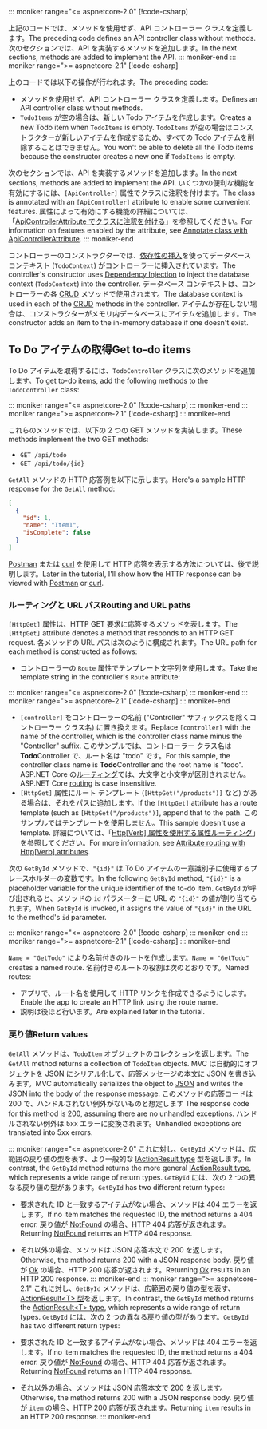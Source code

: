 ::: moniker range="<= aspnetcore-2.0"
[!code-csharp[](../../tutorials/first-web-api/samples/2.0/TodoApi/Controllers/TodoController2.cs?name=snippet_todo1)]

<span data-ttu-id="73e9c-101">上記のコードでは、メソッドを使用せず、API コントローラー クラスを定義します。</span><span class="sxs-lookup"><span data-stu-id="73e9c-101">The preceding code defines an API controller class without methods.</span></span> <span data-ttu-id="73e9c-102">次のセクションでは、API を実装するメソッドを追加します。</span><span class="sxs-lookup"><span data-stu-id="73e9c-102">In the next sections, methods are added to implement the API.</span></span>
::: moniker-end
::: moniker range=">= aspnetcore-2.1"
[!code-csharp[](../../tutorials/first-web-api/samples/2.1/TodoApi/Controllers/TodoController2.cs?name=snippet_todo1)]

<span data-ttu-id="73e9c-103">上のコードでは以下の操作が行われます。</span><span class="sxs-lookup"><span data-stu-id="73e9c-103">The preceding code:</span></span>

* <span data-ttu-id="73e9c-104">メソッドを使用せず、API コントローラー クラスを定義します。</span><span class="sxs-lookup"><span data-stu-id="73e9c-104">Defines an API controller class without methods.</span></span>
* <span data-ttu-id="73e9c-105">`TodoItems` が空の場合は、新しい Todo アイテムを作成します。</span><span class="sxs-lookup"><span data-stu-id="73e9c-105">Creates a new Todo item when `TodoItems` is empty.</span></span> <span data-ttu-id="73e9c-106">`TodoItems` が空の場合はコンストラクターが新しいアイテムを作成するため、すべての Todo アイテムを削除することはできません。</span><span class="sxs-lookup"><span data-stu-id="73e9c-106">You won't be able to delete all the Todo items because the constructor creates a new one if `TodoItems` is empty.</span></span>

<span data-ttu-id="73e9c-107">次のセクションでは、API を実装するメソッドを追加します。</span><span class="sxs-lookup"><span data-stu-id="73e9c-107">In the next sections, methods are added to implement the API.</span></span> <span data-ttu-id="73e9c-108">いくつかの便利な機能を有効にするには、`[ApiController]` 属性でクラスに注釈を付けます。</span><span class="sxs-lookup"><span data-stu-id="73e9c-108">The class is annotated with an `[ApiController]` attribute to enable some convenient features.</span></span> <span data-ttu-id="73e9c-109">属性によって有効にする機能の詳細については、「[ApiControllerAttribute でクラスに注釈を付ける](xref:web-api/index#annotate-class-with-apicontrollerattribute)」を参照してください。</span><span class="sxs-lookup"><span data-stu-id="73e9c-109">For information on features enabled by the attribute, see [Annotate class with ApiControllerAttribute](xref:web-api/index#annotate-class-with-apicontrollerattribute).</span></span>
::: moniker-end

<span data-ttu-id="73e9c-110">コントローラーのコンストラクターでは、[依存性の挿入](xref:fundamentals/dependency-injection)を使ってデータベース コンテキスト (`TodoContext`) がコントローラーに挿入されています。</span><span class="sxs-lookup"><span data-stu-id="73e9c-110">The controller's constructor uses [Dependency Injection](xref:fundamentals/dependency-injection) to inject the database context (`TodoContext`) into the controller.</span></span> <span data-ttu-id="73e9c-111">データベース コンテキストは、コントローラーの各 [CRUD](https://wikipedia.org/wiki/Create,_read,_update_and_delete) メソッドで使用されます。</span><span class="sxs-lookup"><span data-stu-id="73e9c-111">The database context is used in each of the [CRUD](https://wikipedia.org/wiki/Create,_read,_update_and_delete) methods in the controller.</span></span> <span data-ttu-id="73e9c-112">アイテムが存在しない場合は、コンストラクターがメモリ内データベースにアイテムを追加します。</span><span class="sxs-lookup"><span data-stu-id="73e9c-112">The constructor adds an item to the in-memory database if one doesn't exist.</span></span>

## <a name="get-to-do-items"></a><span data-ttu-id="73e9c-113">To Do アイテムの取得</span><span class="sxs-lookup"><span data-stu-id="73e9c-113">Get to-do items</span></span>

<span data-ttu-id="73e9c-114">To Do アイテムを取得するには、`TodoController` クラスに次のメソッドを追加します。</span><span class="sxs-lookup"><span data-stu-id="73e9c-114">To get to-do items, add the following methods to the `TodoController` class:</span></span>

::: moniker range="<= aspnetcore-2.0"
[!code-csharp[](../../tutorials/first-web-api/samples/2.0/TodoApi/Controllers/TodoController.cs?name=snippet_GetAll)]
::: moniker-end
::: moniker range=">= aspnetcore-2.1"
[!code-csharp[](../../tutorials/first-web-api/samples/2.1/TodoApi/Controllers/TodoController.cs?name=snippet_GetAll)]
::: moniker-end

<span data-ttu-id="73e9c-115">これらのメソッドでは、以下の 2 つの GET メソッドを実装します。</span><span class="sxs-lookup"><span data-stu-id="73e9c-115">These methods implement the two GET methods:</span></span>

* `GET /api/todo`
* `GET /api/todo/{id}`

<span data-ttu-id="73e9c-116">`GetAll` メソッドの HTTP 応答例を以下に示します。</span><span class="sxs-lookup"><span data-stu-id="73e9c-116">Here's a sample HTTP response for the `GetAll` method:</span></span>

```json
[
  {
    "id": 1,
    "name": "Item1",
    "isComplete": false
  }
]
```

<span data-ttu-id="73e9c-117">[Postman](https://www.getpostman.com/) または [curl](https://curl.haxx.se/docs/manpage.html) を使用して HTTP 応答を表示する方法については、後で説明します。</span><span class="sxs-lookup"><span data-stu-id="73e9c-117">Later in the tutorial, I'll show how the HTTP response can be viewed with [Postman](https://www.getpostman.com/) or [curl](https://curl.haxx.se/docs/manpage.html).</span></span>

### <a name="routing-and-url-paths"></a><span data-ttu-id="73e9c-118">ルーティングと URL パス</span><span class="sxs-lookup"><span data-stu-id="73e9c-118">Routing and URL paths</span></span>

<span data-ttu-id="73e9c-119">`[HttpGet]` 属性は、HTTP GET 要求に応答するメソッドを表します。</span><span class="sxs-lookup"><span data-stu-id="73e9c-119">The `[HttpGet]` attribute denotes a method that responds to an HTTP GET request.</span></span> <span data-ttu-id="73e9c-120">各メソッドの URL パスは次のように構成されます。</span><span class="sxs-lookup"><span data-stu-id="73e9c-120">The URL path for each method is constructed as follows:</span></span>

* <span data-ttu-id="73e9c-121">コントローラーの `Route` 属性でテンプレート文字列を使用します。</span><span class="sxs-lookup"><span data-stu-id="73e9c-121">Take the template string in the controller's `Route` attribute:</span></span>

::: moniker range="<= aspnetcore-2.0"
[!code-csharp[](../../tutorials/first-web-api/samples/2.0/TodoApi/Controllers/TodoController.cs?name=TodoController&highlight=3)]
::: moniker-end
::: moniker range=">= aspnetcore-2.1"
[!code-csharp[](../../tutorials/first-web-api/samples/2.1/TodoApi/Controllers/TodoController.cs?name=TodoController&highlight=3)]
::: moniker-end

* <span data-ttu-id="73e9c-122">`[controller]` をコントローラーの名前 ("Controller" サフィックスを除くコントローラー クラス名) に置き換えます。</span><span class="sxs-lookup"><span data-stu-id="73e9c-122">Replace `[controller]` with the name of the controller, which is the controller class name minus the "Controller" suffix.</span></span> <span data-ttu-id="73e9c-123">このサンプルでは、コントローラー クラス名は **Todo**Controller で、ルート名は "todo" です。</span><span class="sxs-lookup"><span data-stu-id="73e9c-123">For this sample, the controller class name is **Todo**Controller and the root name is "todo".</span></span> <span data-ttu-id="73e9c-124">ASP.NET Core の[ルーティング](xref:mvc/controllers/routing)では、大文字と小文字が区別されません。</span><span class="sxs-lookup"><span data-stu-id="73e9c-124">ASP.NET Core [routing](xref:mvc/controllers/routing) is case insensitive.</span></span>
* <span data-ttu-id="73e9c-125">`[HttpGet]` 属性にルート テンプレート (`[HttpGet("/products")]` など) がある場合は、それをパスに追加します。</span><span class="sxs-lookup"><span data-stu-id="73e9c-125">If the `[HttpGet]` attribute has a route template (such as `[HttpGet("/products")]`, append that to the path.</span></span> <span data-ttu-id="73e9c-126">このサンプルではテンプレートを使用しません。</span><span class="sxs-lookup"><span data-stu-id="73e9c-126">This sample doesn't use a template.</span></span> <span data-ttu-id="73e9c-127">詳細については、「[Http[Verb] 属性を使用する属性ルーティング](xref:mvc/controllers/routing#attribute-routing-with-httpverb-attributes)」を参照してください。</span><span class="sxs-lookup"><span data-stu-id="73e9c-127">For more information, see [Attribute routing with Http[Verb] attributes](xref:mvc/controllers/routing#attribute-routing-with-httpverb-attributes).</span></span>

<span data-ttu-id="73e9c-128">次の `GetById` メソッドで、`"{id}"` は To Do アイテムの一意識別子に使用するプレースホルダーの変数です。</span><span class="sxs-lookup"><span data-stu-id="73e9c-128">In the following `GetById` method, `"{id}"` is a placeholder variable for the unique identifier of the to-do item.</span></span> <span data-ttu-id="73e9c-129">`GetById` が呼び出されると、メソッドの `id` パラメーターに URL の `"{id}"` の値が割り当てられます。</span><span class="sxs-lookup"><span data-stu-id="73e9c-129">When `GetById` is invoked, it assigns the value of `"{id}"` in the URL to the method's `id` parameter.</span></span>

::: moniker range="<= aspnetcore-2.0"
[!code-csharp[](../../tutorials/first-web-api/samples/2.0/TodoApi/Controllers/TodoController.cs?name=snippet_GetByID&highlight=1-2)]
::: moniker-end
::: moniker range=">= aspnetcore-2.1"
[!code-csharp[](../../tutorials/first-web-api/samples/2.1/TodoApi/Controllers/TodoController.cs?name=snippet_GetByID&highlight=1-2)]
::: moniker-end

<span data-ttu-id="73e9c-130">`Name = "GetTodo"` により名前付きのルートを作成します。</span><span class="sxs-lookup"><span data-stu-id="73e9c-130">`Name = "GetTodo"` creates a named route.</span></span> <span data-ttu-id="73e9c-131">名前付きのルートの役割は次のとおりです。</span><span class="sxs-lookup"><span data-stu-id="73e9c-131">Named routes:</span></span>

* <span data-ttu-id="73e9c-132">アプリで、ルート名を使用して HTTP リンクを作成できるようにします。</span><span class="sxs-lookup"><span data-stu-id="73e9c-132">Enable the app to create an HTTP link using the route name.</span></span>
* <span data-ttu-id="73e9c-133">説明は後ほど行います。</span><span class="sxs-lookup"><span data-stu-id="73e9c-133">Are explained later in the tutorial.</span></span>

### <a name="return-values"></a><span data-ttu-id="73e9c-134">戻り値</span><span class="sxs-lookup"><span data-stu-id="73e9c-134">Return values</span></span>

<span data-ttu-id="73e9c-135">`GetAll` メソッドは、`TodoItem` オブジェクトのコレクションを返します。</span><span class="sxs-lookup"><span data-stu-id="73e9c-135">The `GetAll` method returns a collection of `TodoItem` objects.</span></span> <span data-ttu-id="73e9c-136">MVC は自動的にオブジェクトを [JSON](https://www.json.org/) にシリアル化して、応答メッセージの本文に JSON を書き込みます。</span><span class="sxs-lookup"><span data-stu-id="73e9c-136">MVC automatically serializes the object to [JSON](https://www.json.org/) and writes the JSON into the body of the response message.</span></span> <span data-ttu-id="73e9c-137">このメソッドの応答コードは 200 で、ハンドルされない例外がないものと想定します </span><span class="sxs-lookup"><span data-stu-id="73e9c-137">The response code for this method is 200, assuming there are no unhandled exceptions.</span></span> <span data-ttu-id="73e9c-138">ハンドルされない例外は 5xx エラーに変換されます。</span><span class="sxs-lookup"><span data-stu-id="73e9c-138">Unhandled exceptions are translated into 5xx errors.</span></span>

::: moniker range="<= aspnetcore-2.0"
<span data-ttu-id="73e9c-139">これに対し、`GetById` メソッドは、広範囲の戻り値の型を表す、より一般的な [IActionResult type](xref:web-api/action-return-types#iactionresult-type) 型を返します。</span><span class="sxs-lookup"><span data-stu-id="73e9c-139">In contrast, the `GetById` method returns the more general [IActionResult type](xref:web-api/action-return-types#iactionresult-type), which represents a wide range of return types.</span></span> <span data-ttu-id="73e9c-140">`GetById` には、次の 2 つの異なる戻り値の型があります。</span><span class="sxs-lookup"><span data-stu-id="73e9c-140">`GetById` has two different return types:</span></span>

* <span data-ttu-id="73e9c-141">要求された ID と一致するアイテムがない場合、メソッドは 404 エラーを返します。</span><span class="sxs-lookup"><span data-stu-id="73e9c-141">If no item matches the requested ID, the method returns a 404 error.</span></span> <span data-ttu-id="73e9c-142">戻り値が [NotFound](/dotnet/api/microsoft.aspnetcore.mvc.controllerbase.notfound) の場合、HTTP 404 応答が返されます。</span><span class="sxs-lookup"><span data-stu-id="73e9c-142">Returning [NotFound](/dotnet/api/microsoft.aspnetcore.mvc.controllerbase.notfound) returns an HTTP 404 response.</span></span>
* <span data-ttu-id="73e9c-143">それ以外の場合、メソッドは JSON 応答本文で 200 を返します。</span><span class="sxs-lookup"><span data-stu-id="73e9c-143">Otherwise, the method returns 200 with a JSON response body.</span></span> <span data-ttu-id="73e9c-144">戻り値が [Ok](/dotnet/api/microsoft.aspnetcore.mvc.controllerbase.ok) の場合、HTTP 200 応答が返されます。</span><span class="sxs-lookup"><span data-stu-id="73e9c-144">Returning [Ok](/dotnet/api/microsoft.aspnetcore.mvc.controllerbase.ok) results in an HTTP 200 response.</span></span>
::: moniker-end
::: moniker range=">= aspnetcore-2.1"
<span data-ttu-id="73e9c-145">これに対し、`GetById` メソッドは、広範囲の戻り値の型を表す、[ActionResult\<T> 型](xref:web-api/action-return-types#actionresultt-type)を返します。</span><span class="sxs-lookup"><span data-stu-id="73e9c-145">In contrast, the `GetById` method returns the [ActionResult\<T> type](xref:web-api/action-return-types#actionresultt-type), which represents a wide range of return types.</span></span> <span data-ttu-id="73e9c-146">`GetById` には、次の 2 つの異なる戻り値の型があります。</span><span class="sxs-lookup"><span data-stu-id="73e9c-146">`GetById` has two different return types:</span></span>

* <span data-ttu-id="73e9c-147">要求された ID と一致するアイテムがない場合、メソッドは 404 エラーを返します。</span><span class="sxs-lookup"><span data-stu-id="73e9c-147">If no item matches the requested ID, the method returns a 404 error.</span></span> <span data-ttu-id="73e9c-148">戻り値が [NotFound](/dotnet/api/microsoft.aspnetcore.mvc.controllerbase.notfound) の場合、HTTP 404 応答が返されます。</span><span class="sxs-lookup"><span data-stu-id="73e9c-148">Returning [NotFound](/dotnet/api/microsoft.aspnetcore.mvc.controllerbase.notfound) returns an HTTP 404 response.</span></span>
* <span data-ttu-id="73e9c-149">それ以外の場合、メソッドは JSON 応答本文で 200 を返します。</span><span class="sxs-lookup"><span data-stu-id="73e9c-149">Otherwise, the method returns 200 with a JSON response body.</span></span> <span data-ttu-id="73e9c-150">戻り値が `item` の場合、HTTP 200 応答が返されます。</span><span class="sxs-lookup"><span data-stu-id="73e9c-150">Returning `item` results in an HTTP 200 response.</span></span>
::: moniker-end
